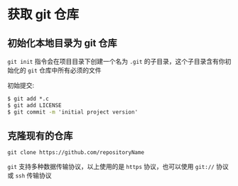 # 获取 git 仓库

## 初始化本地目录为 git 仓库

`git init` 指令会在项目目录下创建一个名为 `.git` 的子目录，这个子目录含有你初始化的 `git` 仓库中所有必须的文件

初始提交:

```cmd
$ git add *.c
$ git add LICENSE
$ git commit -m 'initial project version'
```

## 克隆现有的仓库

`git clone https://github.com/repositoryName`

`git` 支持多种数据传输协议，以上使用的是 `https` 协议，也可以使用 `git://` 协议或 `ssh` 传输协议
